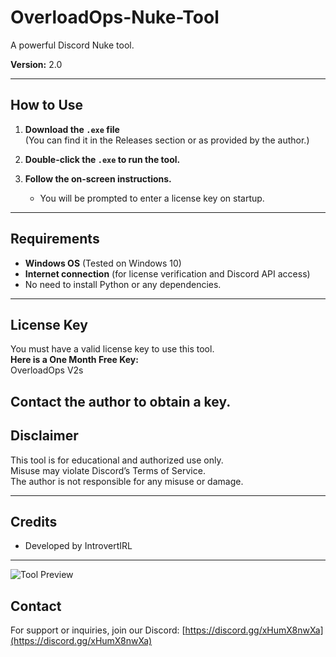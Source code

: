 # OverloadOps-Nuke-Tool
A powerful Discord Nuke tool.

**Version:** 2.0

---

## How to Use

1. **Download the `.exe` file**  
   (You can find it in the Releases section or as provided by the author.)

2. **Double-click the `.exe` to run the tool.**

3. **Follow the on-screen instructions.**  
   - You will be prompted to enter a license key on startup.

---

## Requirements

- **Windows OS** (Tested on Windows 10)
- **Internet connection** (for license verification and Discord API access)
- No need to install Python or any dependencies.

---

## License Key

You must have a valid license key to use this tool.  
**Here is a One Month Free Key:**  
OverloadOps V2s  

Contact the author to obtain a key.
---

## Disclaimer

This tool is for educational and authorized use only.  
Misuse may violate Discord’s Terms of Service.  
The author is not responsible for any misuse or damage.

---

## Credits

- Developed by IntrovertIRL

---

![Tool Preview](https://github.com/user-attachments/assets/a1f90760-dc21-44eb-b625-3d9b1181a9ae)

## Contact

For support or inquiries, join our Discord: [https://discord.gg/xHumX8nwXa](https://discord.gg/xHumX8nwXa) 
